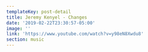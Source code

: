 ```yaml
---
templateKey: post-detail
title: Jeremy Kenyel - Changes
date: '2019-02-22T23:30:57-05:00'
image: ''
link: 'https://www.youtube.com/watch?v=y98eN8Xwdu8'
section: music
---
```


